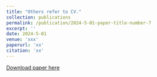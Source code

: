 ```yaml
---
title: "Others refer to CV."
collection: publications
permalink: /publication/2024-5-01-paper-title-number-7
excerpt: ''
date: 2024-5-01
venue: 'xxx'
paperurl: 'xx'
citation: 'xx'
---
```



[Download paper here](http://www.greenorbs.org/people/lzh/papers/[INFOCOM'22]%20Smart%20Scanning%20IoT.pdf)

